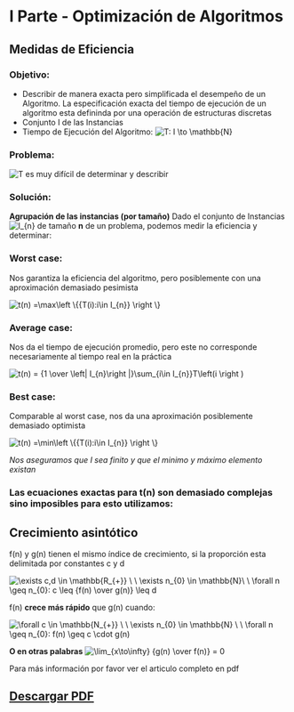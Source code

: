 # I Parte - Optimización de Algoritmos

## Medidas de Eficiencia

### Objetivo:

* Describir de manera exacta pero simplificada el desempeño de un Algoritmo.
La especificación exacta del tiempo de ejecución de un algoritmo esta defininda por una operación de
estructuras discretas
* Conjunto I de las Instancias
* Tiempo de Ejecución del Algoritmo:  <img src="https://latex.codecogs.com/gif.latex?T:&space;I&space;\to&space;\mathbb{N}" title="T: I \to \mathbb{N}" />

### Problema:
<img src="https://latex.codecogs.com/gif.latex?T" title="T" /> es muy difícil de determinar y describir

### Solución:
**Agrupación de las instancias (por tamaño)**
Dado el conjunto de Instancias <img src="https://latex.codecogs.com/gif.latex?I_{n}" title="I_{n}" /> de tamaño **n** de un problema, podemos medir la eficiencia y determinar:

### Worst case:
Nos garantiza la eficiencia del algoritmo, pero posiblemente con una aproximación demasiado pesimista

<img src="https://latex.codecogs.com/gif.latex?t(n)&space;=\max\left&space;\{{T(i):i\in&space;I_{n}}&space;\right&space;\}" title="t(n) =\max\left \{{T(i):i\in I_{n}} \right \}" />

### Average case:

Nos da el tiempo de ejecución promedio, pero este no corresponde necesariamente al tiempo real en la práctica

<img src="https://latex.codecogs.com/gif.latex?t(n)&space;=&space;{1&space;\over&space;\left|&space;I_{n}\right&space;|}\sum_{i\in&space;I_{n}}T\left(i&space;\right&space;)" title="t(n) = {1 \over \left| I_{n}\right |}\sum_{i\in I_{n}}T\left(i \right )" />

### Best case:

Comparable al worst case, nos da una aproximación posiblemente demasiado optimista

<img src="https://latex.codecogs.com/gif.latex?t(n)&space;=\min\left&space;\{{T(i):i\in&space;I_{n}}&space;\right&space;\}" title="t(n) =\min\left \{{T(i):i\in I_{n}} \right \}" />

*Nos aseguramos que I sea finito y que el minimo y máximo elemento existan*

### Las ecuaciones exactas para t(n) son demasiado complejas sino imposibles para esto utilizamos:

## Crecimiento asintótico

f(n) y g(n) tienen el mismo índice de crecimiento, si la proporción esta delimitada por constantes c y d

<img src="https://latex.codecogs.com/gif.latex?\exists&space;c,d&space;\in&space;\mathbb{R_{&plus;}}&space;\&space;\&space;\exists&space;n_{0}&space;\in&space;\mathbb{N}\&space;\&space;\forall&space;n&space;\geq&space;n_{0}:&space;c&space;\leq&space;{f(n)&space;\over&space;g(n)}&space;\leq&space;d" title="\exists c,d \in \mathbb{R_{+}} \ \ \exists n_{0} \in \mathbb{N}\ \ \forall n \geq n_{0}: c \leq {f(n) \over g(n)} \leq d" />

f(n) **crece más rápido** que g(n) cuando:

<img src="https://latex.codecogs.com/gif.latex?\forall&space;c&space;\in&space;\mathbb{N_{&plus;}}&space;\&space;\&space;\exists&space;n_{0}&space;\in&space;\mathbb{N}&space;\&space;\&space;\forall&space;n&space;\geq&space;n_{0}:&space;f(n)&space;\geq&space;c&space;\cdot&space;g(n)" title="\forall c \in \mathbb{N_{+}} \ \ \exists n_{0} \in \mathbb{N} \ \ \forall n \geq n_{0}: f(n) \geq c \cdot g(n)" />

**O en otras palabras**
<img src="https://latex.codecogs.com/gif.latex?\lim_{x\to\infty}&space;{g(n)&space;\over&space;f(n)}&space;=&space;0" title="\lim_{x\to\infty} {g(n) \over f(n)} = 0" />

Para más información por favor ver el articulo completo en pdf
## [Descargar PDF](articulo.pdf)

